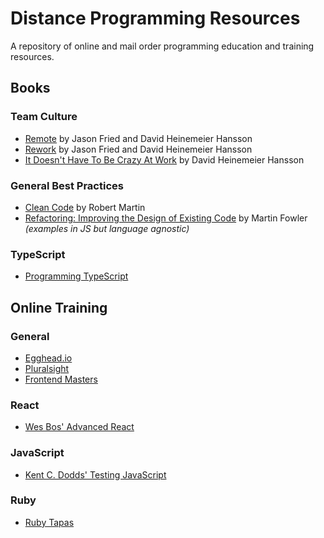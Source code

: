 # Distance Programming Resources
A repository of online and mail order programming education and training resources.

## Books

### Team Culture

- [Remote](https://www.amazon.com/Remote-Office-Required-Jason-Fried/dp/0804137501) by Jason Fried and David Heinemeier Hansson
- [Rework](https://www.amazon.com/Rework-Jason-Fried/dp/0307463745) by Jason Fried and David Heinemeier Hansson
- [It Doesn't Have To Be Crazy At Work](https://www.amazon.com/Doesnt-Have-Be-Crazy-Work/dp/0062874780) by David Heinemeier Hansson

### General Best Practices

- [Clean Code](https://www.amazon.com/Clean-Code-Handbook-Software-Craftsmanship/dp/0132350882) by Robert Martin
- [Refactoring: Improving the Design of Existing Code](https://www.amazon.com/Refactoring-Improving-Existing-Addison-Wesley-Signature/dp/0134757599/) by Martin Fowler _(examples in JS but language agnostic)_

### TypeScript

- [Programming TypeScript](https://www.amazon.com/Programming-TypeScript-Making-JavaScript-Applications/dp/1492037656/ref=pd_sbs_14_t_0/)

## Online Training

### General

- [Egghead.io](https://egghead.io/)
- [Pluralsight](https://www.pluralsight.com/)
- [Frontend Masters](https://frontendmasters.com/)

### React

- [Wes Bos' Advanced React](https://advancedreact.com/)

### JavaScript

- [Kent C. Dodds' Testing JavaScript](https://testingjavascript.com/)

### Ruby

- [Ruby Tapas](https://www.rubytapas.com/)
